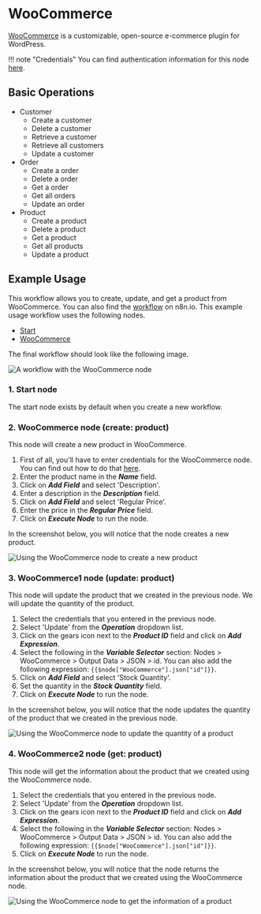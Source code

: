 # WooCommerce

[WooCommerce](https://woocommerce.com/) is a customizable, open-source e-commerce plugin for WordPress.

!!! note "Credentials"
    You can find authentication information for this node [here](/integrations/builtin/credentials/wooCommerce/).


## Basic Operations

* Customer
    * Create a customer
    * Delete a customer
    * Retrieve a customer
    * Retrieve all customers
    * Update a customer
* Order
    * Create a order
    * Delete a order
    * Get a order
    * Get all orders
    * Update an order
* Product
    * Create a product
    * Delete a product
    * Get a product
    * Get all products
    * Update a product

## Example Usage

This workflow allows you to create, update, and get a product from WooCommerce. You can also find the [workflow](https://n8n.io/workflows/847) on n8n.io. This example usage workflow uses the following nodes.
- [Start](/integrations/builtin/core-nodes/n8n-nodes-base.start/)
- [WooCommerce]()

The final workflow should look like the following image.

![A workflow with the WooCommerce node](/_images/integrations/builtin/app-nodes/woocommerce/workflow.png)

### 1. Start node

The start node exists by default when you create a new workflow.

### 2. WooCommerce node (create: product)

This node will create a new product in WooCommerce.

1. First of all, you'll have to enter credentials for the WooCommerce node. You can find out how to do that [here](/integrations/builtin/credentials/wooCommerce/).
2. Enter the product name in the ***Name*** field.
3. Click on ***Add Field*** and select 'Description'.
4. Enter a description in the ***Description*** field.
5. Click on ***Add Field*** and select 'Regular Price'.
6. Enter the price in the ***Regular Price*** field.
7. Click on ***Execute Node*** to run the node.

In the screenshot below, you will notice that the node creates a new product.

![Using the WooCommerce node to create a new product](/_images/integrations/builtin/app-nodes/woocommerce/woocommerce_node.png)

### 3. WooCommerce1 node (update: product)

This node will update the product that we created in the previous node. We will update the quantity of the product.

1. Select the credentials that you entered in the previous node.
2. Select 'Update' from the ***Operation*** dropdown list.
3. Click on the gears icon next to the ***Product ID*** field and click on ***Add Expression***.
4. Select the following in the ***Variable Selector*** section: Nodes > WooCommerce > Output Data > JSON > id. You can also add the following expression: `{{$node["WooCommerce"].json["id"]}}`.
5. Click on ***Add Field*** and select 'Stock Quantity'.
6. Set the quantity in the ***Stock Quantity*** field.
7. Click on ***Execute Node*** to run the node.

In the screenshot below, you will notice that the node updates the quantity of the product that we created in the previous node.

![Using the WooCommerce node to update the quantity of a product](/_images/integrations/builtin/app-nodes/woocommerce/woocommerce1_node.png)

### 4. WooCommerce2 node (get: product)

This node will get the information about the product that we created using the WooCommerce node.

1. Select the credentials that you entered in the previous node.
2. Select 'Update' from the ***Operation*** dropdown list.
3. Click on the gears icon next to the ***Product ID*** field and click on ***Add Expression***.
4. Select the following in the ***Variable Selector*** section: Nodes > WooCommerce > Output Data > JSON > id. You can also add the following expression: `{{$node["WooCommerce"].json["id"]}}`.
5. Click on ***Execute Node*** to run the node.

In the screenshot below, you will notice that the node returns the information about the product that we created using the WooCommerce node.

![Using the WooCommerce node to get the information of a product](/_images/integrations/builtin/app-nodes/woocommerce/woocommerce2_node.png)
